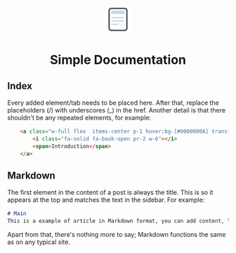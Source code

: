 
<div align="center">
    <img src="./assets/svg/file-icon.svg" width="64px">
    <h1>Simple Documentation</h1>
    <p></p>
</div>

## Index

Every added element/tab needs to be placed here. After that, replace the placeholders (/) with underscores (_) in the href. Another detail is that there shouldn't be any repeated elements, for example:

```html
    <a class="w-full flex  items-center p-1 hover:bg-[#0000000A] transition-colors w-full rounded-md" href="introduction">
        <i class="fa-solid fa-book-open pr-2 w-6"></i>
        <span>Introduction</span>
    </a>
```

## Markdown

The first element in the content of a post is always the title. This is so it appears at the top and matches the text in the sidebar. For example:

```markdown
# Main
This is a example of article in Markdown format, you can add content, lists and **emphasis**
```

Apart from that, there's nothing more to say; Markdown functions the same as on any typical site.